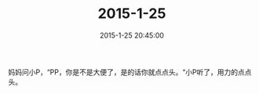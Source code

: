 ﻿---
title: "2015-1-25"
date: 2015-1-25 20:45:00
tags: 文字
categories: 爸爸
---
妈妈问小P，“PP，你是不是大便了，是的话你就点点头。“小P听了，用力的点点头。